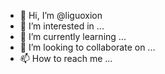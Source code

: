 - 👋 Hi, I’m @liguoxion
- 👀 I’m interested in ...
- 🌱 I’m currently learning ...
- 💞️ I’m looking to collaborate on ...
- 📫 How to reach me ...

<!---
liguoxion/liguoxion is a ✨ special ✨ repository because its `README.md` (this file) appears on your GitHub profile.
You can click the Preview link to take a look at your changes.
--->
